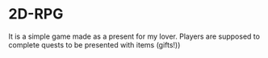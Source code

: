 # 2D-RPG
It is a simple game made as a present for my lover. Players are supposed to complete quests to be presented with items (gifts!))
